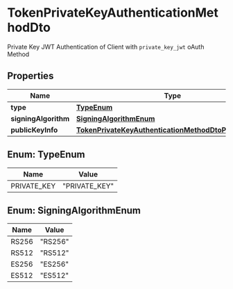 # TokenPrivateKeyAuthenticationMethodDto

Private Key JWT Authentication of Client with `private_key_jwt` oAuth Method

## Properties

| Name                 | Type                                                                                                              | Description | Notes |
| -------------------- | ----------------------------------------------------------------------------------------------------------------- | ----------- | ----- |
| **type**             | [**TypeEnum**](#TypeEnum)                                                                                         |             |       |
| **signingAlgorithm** | [**SigningAlgorithmEnum**](#SigningAlgorithmEnum)                                                                 |             |       |
| **publicKeyInfo**    | [**TokenPrivateKeyAuthenticationMethodDtoPublicKeyInfo**](TokenPrivateKeyAuthenticationMethodDtoPublicKeyInfo.md) |             |       |

## Enum: TypeEnum

| Name        | Value                   |
| ----------- | ----------------------- |
| PRIVATE_KEY | &quot;PRIVATE_KEY&quot; |

## Enum: SigningAlgorithmEnum

| Name  | Value             |
| ----- | ----------------- |
| RS256 | &quot;RS256&quot; |
| RS512 | &quot;RS512&quot; |
| ES256 | &quot;ES256&quot; |
| ES512 | &quot;ES512&quot; |
